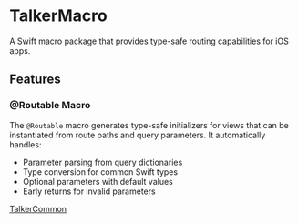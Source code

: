 # TalkerMacro

A Swift macro package that provides type-safe routing capabilities for iOS apps.

## Features

### @Routable Macro

The `@Routable` macro generates type-safe initializers for views that can be instantiated from route paths and query parameters. It automatically handles:

- Parameter parsing from query dictionaries
- Type conversion for common Swift types
- Optional parameters with default values
- Early returns for invalid parameters

[TalkerCommon](https://github.com/gfreezy/TalkerCommon)